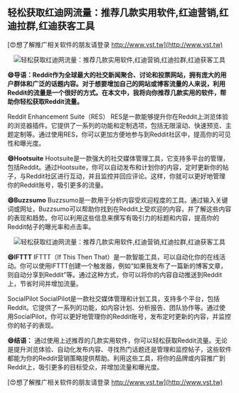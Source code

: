 ## **轻松获取红迪网流量：推荐几款实用软件,红迪营销,红迪拉群,红迪获客工具**

[😍想了解推广相关软件的朋友请登录 http://www.vst.tw](http://www.vst.tw)

 <center><img src="https://vst.tw/MP4/tuiguang/png/3.png" alt="轻松获取红迪网流量：推荐几款实用软件,红迪营销,红迪拉群,红迪获客工具"></center>

**😄导语：Reddit作为全球最大的社交新闻聚合、讨论和投票网站，拥有庞大的用户群体和广泛的话题内容。对于想要增加自己的网站或博客流量的人来说，利用Reddit的流量是一个很好的方式。在本文中，我将向你推荐几款实用的软件，帮助你轻松获取Reddit流量。**

Reddit Enhancement Suite（RES）
RES是一款能够提升你在Reddit上浏览体验的浏览器插件。它提供了一系列的功能和定制选项，包括无限滚动、快速预览、主题定制等。通过使用RES，你可以更加方便地参与到Reddit社区中，提高你的可见性和曝光度。

**😄Hootsuite**
Hootsuite是一款强大的社交媒体管理工具，它支持多平台的管理，包括Reddit。通过Hootsuite，你可以自动发布和计划你的内容，定时更新你的帖子，与Reddit社区进行互动，并且监控并回应评论。这样，你就可以更好地管理你的Reddit账号，吸引更多的流量。

**😄Buzzsumo**
Buzzsumo是一款用于分析内容受欢迎程度的工具。通过输入关键词或网址，Buzzsumo可以帮助你找到在Reddit上受欢迎的内容，并了解这些内容的表现和趋势。你可以利用这些信息来撰写有吸引力的标题和内容，提高你的Reddit帖子的曝光率和点击率。

 <center><img src="https://vst.tw/MP4/tuiguang/png/1.png" alt="轻松获取红迪网流量：推荐几款实用软件,红迪营销,红迪拉群,红迪获客工具"></center>

**😄IFTTT**
IFTTT（If This Then That）是一款智能工具，可以自动化你的在线活动。你可以使用IFTTT创建一个触发器，例如“如果我发布了一篇新的博客文章，则自动分享到Reddit”等。通过这种方式，你可以将你的内容自动推送到Reddit上，节省时间并增加流量。

SocialPilot
SocialPilot是一款社交媒体管理和计划工具，支持多个平台，包括Reddit。它提供了一系列的功能，如内容计划、分析报告、团队协作等。通过使用SocialPilot，你可以更好地管理你的Reddit账号，发布定时更新的内容，并监控你的帖子的表现。

**😄结语：**
通过使用上述推荐的几款实用软件，你可以轻松获取Reddit流量。无论是提升浏览体验、自动化发布内容、寻找热门话题还是管理和监控帖子，这些软件都能为你的Reddit营销策略提供帮助。利用这些工具，将你的品牌或内容推广到Reddit上，吸引更多的目标受众，并增加流量和曝光度。

[😍想了解推广相关软件的朋友请登录 http://www.vst.tw](http://www.vst.tw)



